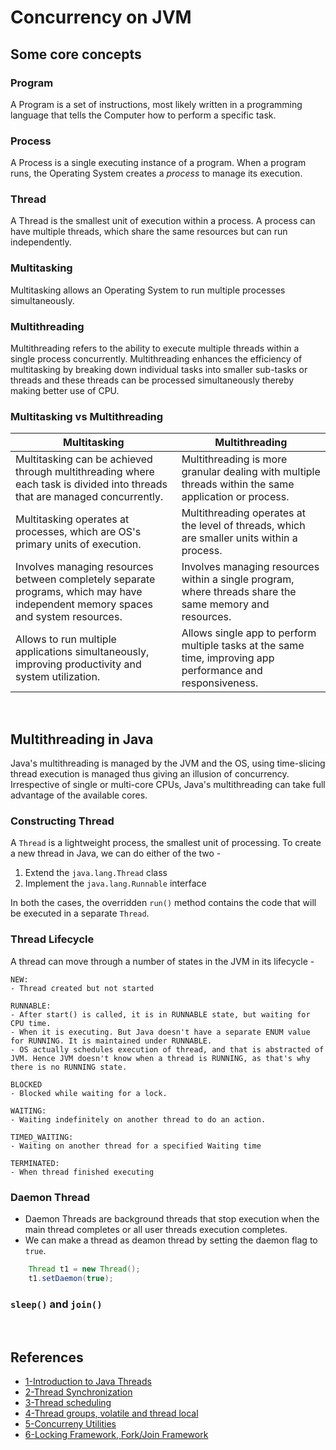 # Concurrency on JVM

## Some core concepts

### Program
A Program is a set of instructions, most likely written in a programming language that tells the Computer how to perform a specific task.

### Process
A Process is a single executing instance of a program. When a program runs, the Operating System creates a *process* to manage its execution.

### Thread
A Thread is the smallest unit of execution within a process. A process can have multiple threads, which share the same resources but can run independently.

### Multitasking
Multitasking allows an Operating System to run multiple processes simultaneously.

### Multithreading
Multithreading refers to the ability to execute multiple threads within a single process concurrently. Multithreading enhances the efficiency of multitasking by breaking down individual tasks into smaller sub-tasks or threads and these threads can be processed simultaneously thereby making better use of CPU.

### Multitasking vs Multithreading

| Multitasking                                                                                                                     | Multithreading                                                                                              |
|----------------------------------------------------------------------------------------------------------------------------------|-------------------------------------------------------------------------------------------------------------|
| Multitasking can be achieved through multithreading where each task is divided into threads that are managed concurrently.       | Multithreading is more granular dealing with multiple threads within the same application or process.       |
| Multitasking operates at processes, which are OS's primary units of execution.                                                   | Multithreading operates at the level of threads, which are smaller units within a process.                  |
| Involves managing resources between completely separate programs, which may have independent memory spaces and system resources. | Involves managing resources within a single program, where threads share the same memory and resources.     |
| Allows to run multiple applications simultaneously, improving productivity and system utilization.                               | Allows single app to perform multiple tasks at the same time, improving app performance and responsiveness. |


<br>

## Multithreading in Java

Java's multithreading is managed by the JVM and the OS, using time-slicing thread execution is managed thus giving an illusion of concurrency. Irrespective of single or multi-core CPUs, Java's multithreading can take full advantage of the available cores.

### Constructing Thread

A `Thread` is a lightweight process, the smallest unit of processing. To create a new thread in Java, we can do either of the two - 
1. Extend the `java.lang.Thread` class
2. Implement the `java.lang.Runnable` interface

In both the cases, the overridden `run()` method contains the code that will be executed in a separate `Thread`.

### Thread Lifecycle

A thread can move through a number of states in the JVM in its lifecycle -
```
NEW: 
- Thread created but not started

RUNNABLE: 
- After start() is called, it is in RUNNABLE state, but waiting for CPU time. 
- When it is executing. But Java doesn't have a separate ENUM value for RUNNING. It is maintained under RUNNABLE.
- OS actually schedules execution of thread, and that is abstracted of JVM. Hence JVM doesn't know when a thread is RUNNING, as that's why there is no RUNNING state.  

BLOCKED 
- Blocked while waiting for a lock. 

WAITING:
- Waiting indefinitely on another thread to do an action.
 
TIMED_WAITING: 
- Waiting on another thread for a specified Waiting time

TERMINATED: 
- When thread finished executing
```

### Daemon Thread

- Daemon Threads are background threads that stop execution when the main thread completes or all user threads execution completes.
- We can make a thread as deamon thread by setting the daemon flag to `true`.

```java
    Thread t1 = new Thread();
    t1.setDaemon(true);
```

### `sleep()` and `join()`

<br/>

## References

- [1-Introduction to Java Threads](https://www.infoworld.com/article/2163579/java-101-understanding-java-threads-part-1-introducing-threads-and-runnables.html)
- [2-Thread Synchronization](https://www.infoworld.com/article/2163830/java-101-understanding-java-threads-part-2-thread-synchronization.html)
- [3-Thread scheduling](https://www.infoworld.com/article/2157214/java-101-understanding-java-threads-part-3-thread-scheduling-and-wait-notify.html)
- [4-Thread groups, volatile and thread local](https://www.infoworld.com/article/2164617/java-101-understanding-java-threads-part-4-thread-groups-volatility-and-threa.html)
- [5-Concurreny Utilities](https://www.infoworld.com/article/2171320/java-concurrency-java-101-the-next-generation-java-concurrency-without-the-pain-part-1.html)
- [6-Locking Framework, Fork/Join Framework](https://www.infoworld.com/article/2171493/java-concurrency-java-101-the-next-generation-java-concurrency-without-the-pain-part-2.html)
